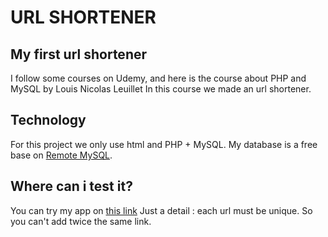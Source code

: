 # URL SHORTENER 

## My first url shortener 

I follow some courses on Udemy, and here is the course about PHP and MySQL by Louis Nicolas Leuillet
In this course we made an url shortener.

## Technology 

For this project we only use html and PHP + MySQL.
My database is a free base on [Remote MySQL](https://remotemysql.com/).

## Where can i test it? 

You can try my app on [this link](https://shorturlbyemi.herokuapp.com/)
Just a detail : each url must be unique. So you can't add twice the same link. 

